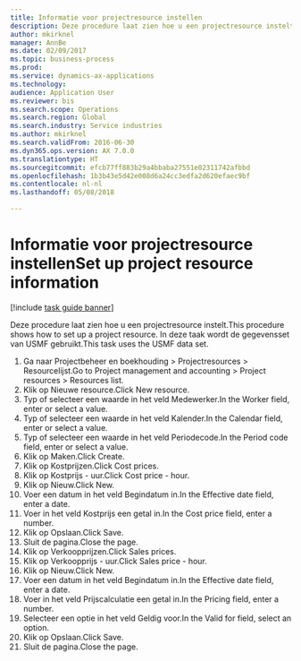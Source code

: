 ```yaml
--- 
title: Informatie voor projectresource instellen
description: Deze procedure laat zien hoe u een projectresource instelt.
author: mkirknel
manager: AnnBe
ms.date: 02/09/2017
ms.topic: business-process
ms.prod: 
ms.service: dynamics-ax-applications
ms.technology: 
audience: Application User
ms.reviewer: bis
ms.search.scope: Operations
ms.search.region: Global
ms.search.industry: Service industries
ms.author: mkirknel
ms.search.validFrom: 2016-06-30
ms.dyn365.ops.version: AX 7.0.0
ms.translationtype: HT
ms.sourcegitcommit: efcb77ff883b29a4bbaba27551e02311742afbbd
ms.openlocfilehash: 1b3b43e5d42e008d6a24cc3edfa2d620efaec9bf
ms.contentlocale: nl-nl
ms.lasthandoff: 05/08/2018

---
```

# <a name="set-up-project-resource-information"></a><span data-ttu-id="5e9f3-103">Informatie voor projectresource instellen</span><span class="sxs-lookup"><span data-stu-id="5e9f3-103">Set up project resource information</span></span>

[!include [task guide banner](../../includes/task-guide-banner.md)]

<span data-ttu-id="5e9f3-104">Deze procedure laat zien hoe u een projectresource instelt.</span><span class="sxs-lookup"><span data-stu-id="5e9f3-104">This procedure shows how to set up a project resource.</span></span> <span data-ttu-id="5e9f3-105">In deze taak wordt de gegevensset van USMF gebruikt.</span><span class="sxs-lookup"><span data-stu-id="5e9f3-105">This task uses the USMF data set.</span></span>

1. <span data-ttu-id="5e9f3-106">Ga naar Projectbeheer en boekhouding > Projectresources > Resourcelijst.</span><span class="sxs-lookup"><span data-stu-id="5e9f3-106">Go to Project management and accounting > Project resources > Resources list.</span></span>
2. <span data-ttu-id="5e9f3-107">Klik op Nieuwe resource.</span><span class="sxs-lookup"><span data-stu-id="5e9f3-107">Click New resource.</span></span>
3. <span data-ttu-id="5e9f3-108">Typ of selecteer een waarde in het veld Medewerker.</span><span class="sxs-lookup"><span data-stu-id="5e9f3-108">In the Worker field, enter or select a value.</span></span>
4. <span data-ttu-id="5e9f3-109">Typ of selecteer een waarde in het veld Kalender.</span><span class="sxs-lookup"><span data-stu-id="5e9f3-109">In the Calendar field, enter or select a value.</span></span>
5. <span data-ttu-id="5e9f3-110">Typ of selecteer een waarde in het veld Periodecode.</span><span class="sxs-lookup"><span data-stu-id="5e9f3-110">In the Period code field, enter or select a value.</span></span>
6. <span data-ttu-id="5e9f3-111">Klik op Maken.</span><span class="sxs-lookup"><span data-stu-id="5e9f3-111">Click Create.</span></span>
7. <span data-ttu-id="5e9f3-112">Klik op Kostprijzen.</span><span class="sxs-lookup"><span data-stu-id="5e9f3-112">Click Cost prices.</span></span>
8. <span data-ttu-id="5e9f3-113">Klik op Kostprijs - uur.</span><span class="sxs-lookup"><span data-stu-id="5e9f3-113">Click Cost price - hour.</span></span>
9. <span data-ttu-id="5e9f3-114">Klik op Nieuw.</span><span class="sxs-lookup"><span data-stu-id="5e9f3-114">Click New.</span></span>
10. <span data-ttu-id="5e9f3-115">Voer een datum in het veld Begindatum in.</span><span class="sxs-lookup"><span data-stu-id="5e9f3-115">In the Effective date field, enter a date.</span></span>
11. <span data-ttu-id="5e9f3-116">Voer in het veld Kostprijs een getal in.</span><span class="sxs-lookup"><span data-stu-id="5e9f3-116">In the Cost price field, enter a number.</span></span>
12. <span data-ttu-id="5e9f3-117">Klik op Opslaan.</span><span class="sxs-lookup"><span data-stu-id="5e9f3-117">Click Save.</span></span>
13. <span data-ttu-id="5e9f3-118">Sluit de pagina.</span><span class="sxs-lookup"><span data-stu-id="5e9f3-118">Close the page.</span></span>
14. <span data-ttu-id="5e9f3-119">Klik op Verkoopprijzen.</span><span class="sxs-lookup"><span data-stu-id="5e9f3-119">Click Sales prices.</span></span>
15. <span data-ttu-id="5e9f3-120">Klik op Verkoopprijs - uur.</span><span class="sxs-lookup"><span data-stu-id="5e9f3-120">Click Sales price - hour.</span></span>
16. <span data-ttu-id="5e9f3-121">Klik op Nieuw.</span><span class="sxs-lookup"><span data-stu-id="5e9f3-121">Click New.</span></span>
17. <span data-ttu-id="5e9f3-122">Voer een datum in het veld Begindatum in.</span><span class="sxs-lookup"><span data-stu-id="5e9f3-122">In the Effective date field, enter a date.</span></span>
18. <span data-ttu-id="5e9f3-123">Voer in het veld Prijscalculatie een getal in.</span><span class="sxs-lookup"><span data-stu-id="5e9f3-123">In the Pricing field, enter a number.</span></span>
19. <span data-ttu-id="5e9f3-124">Selecteer een optie in het veld Geldig voor.</span><span class="sxs-lookup"><span data-stu-id="5e9f3-124">In the Valid for field, select an option.</span></span>
20. <span data-ttu-id="5e9f3-125">Klik op Opslaan.</span><span class="sxs-lookup"><span data-stu-id="5e9f3-125">Click Save.</span></span>
21. <span data-ttu-id="5e9f3-126">Sluit de pagina.</span><span class="sxs-lookup"><span data-stu-id="5e9f3-126">Close the page.</span></span>


